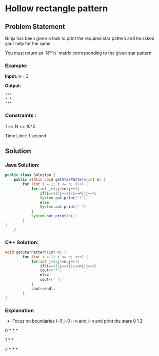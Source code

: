 # Hollow rectangle pattern

## Problem Statement
Ninja has been given a task to print the required star pattern and he asked your help for the same.

You must return an ‘N’*’N’ matrix corresponding to the given star pattern.

### Example:

**Input:** `N` = 3

**Output:** 
```
***
* *
***
```

### Constraints :

1  <= N <= 10^2

Time Limit: 1 second

## Solution

### Java Solution:

```java
public class Solution {
    public static void getStarPattern(int n) {
        for (int i = 1; i <= n; i++) {
            for(int j=1;j<=n;j++){
                if(i==1||j==1||i==n||j==n)
                System.out.print("*");
                else
                System.out.print(" ");
            }
            System.out.println();
        }
}
    }
```

###  C++ Solution:

```cpp
void getStarPattern(int n) {
        for (int i = 1; i <= n; i++) {
            for(int j=1;j<=n;j++){
                if(i==1||j==1||i==n||j==n)
                cout<<"*";
                else
                cout<<" ";
            }
            cout<<endl;
        }
}
```

### Explanation
- Focus on boundaries i=0 j=0 i=n and j=n and print the stars
  0 1 2

0 * * *

1 *   *

2 * * *
